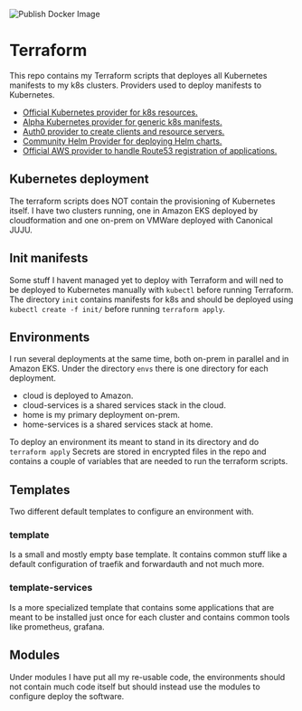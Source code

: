 ![Publish Docker Image](https://github.com/dniel/terraform/workflows/Publish%20Docker%20Image/badge.svg)

# Terraform
This repo contains my Terraform scripts that deployes all Kubernetes manifests to my k8s clusters.
Providers used to deploy manifests to Kubernetes.
- [Official Kubernetes provider for k8s resources.](https://www.terraform.io/docs/providers/kubernetes/index.html)
- [Alpha Kubernetes provider for generic k8s manifests.](https://github.com/hashicorp/terraform-provider-kubernetes-alpha)
- [Auth0 provider to create clients and resource servers.](https://www.terraform.io/docs/providers/auth0/index.html)
- [Community Helm Provider for deploying Helm charts.](https://www.terraform.io/docs/providers/helm/index.html)
- [Official AWS provider to handle Route53 registration of applications.](https://www.terraform.io/docs/providers/aws/index.html)

## Kubernetes deployment
The terraform scripts does NOT contain the provisioning of Kubernetes itself. I have two clusters 
running, one in Amazon EKS deployed by cloudformation and one on-prem on VMWare deployed with 
Canonical JUJU.

## Init manifests
Some stuff I havent managed yet to deploy with Terraform and will ned to be deployed to Kubernetes
manually with `kubectl` before running Terraform. The directory `init` contains manifests for k8s
and should be deployed using `kubectl create -f init/` before running `terraform apply`. 

## Environments
I run several deployments at the same time, both on-prem in parallel and in Amazon EKS.
Under the directory `envs` there is one directory for each deployment.
- cloud is deployed to Amazon.
- cloud-services is a shared services stack in the cloud.
- home is my primary deployment on-prem.
- home-services is a shared services stack at home.
  
To deploy an environment its meant to stand in its directory and do `terraform apply`
Secrets are stored in encrypted files in the repo and contains a couple of variables 
that are needed to run the terraform scripts.

## Templates
Two different default templates to configure an environment with.

### template
Is a small and mostly empty base template. It contains common stuff like
a default configuration of traefik and forwardauth and not much more.

### template-services
Is a more specialized template that contains some applications that are
meant to be installed just once for each cluster and contains common tools
like prometheus, grafana.

## Modules
Under modules I have put all my re-usable code, the environments should not contain much code itself
but should instead use the modules to configure deploy the software.

